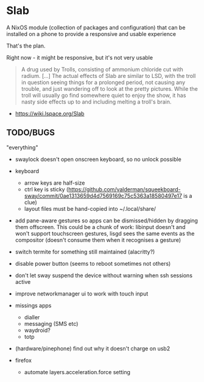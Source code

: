 # Slab

A NixOS module (collection of packages and configuration) that can be
installed on a phone to provide a responsive and usable experience

That's the plan.

Right now - it might be responsive, but it's not very usable


> A drug used by Trolls, consisting of ammonium chloride cut with
> radium. [...] The actual effects of Slab are similar to LSD, with
> the troll in question seeing things for a prolonged period, not
> causing any trouble, and just wandering off to look at the pretty
> pictures. While the troll will usually go find somewhere quiet to
> enjoy the show, it has nasty side effects up to and including
> melting a troll's brain.

- https://wiki.lspace.org/Slab


## TODO/BUGS

"everything"

* swaylock doesn't open onscreen keyboard, so no unlock possible

* keyboard
  - arrow keys are half-size
  - ctrl key is sticky (https://github.com/valderman/squeekboard-sway/commit/0ae1313659d4d7569169c75c5363a18580497e17 is a clue)
  - layout files must be hand-copied into ~/.local/share/

* add pane-aware gestures so apps can be dismissed/hidden by dragging
them offscreen. This could be a chunk of work: libinput doesn't and
won't support touchscreen gestures, lisgd sees the same events as the
compositor (doesn't consume them when it recognises a gesture)

* switch termite for something still maintained (alacritty?)

* disable power button (seems to reboot sometimes not others)

* don't let sway suspend the device without warning when ssh sessions active

* improve networkmanager ui to work with touch input

* missings apps
  - dialler
  - messaging (SMS etc)
  - waydroid?
  - totp

* (hardware/pinephone) find out why it doesn't charge on usb2

* firefox
  - automate layers.acceleration.force setting

